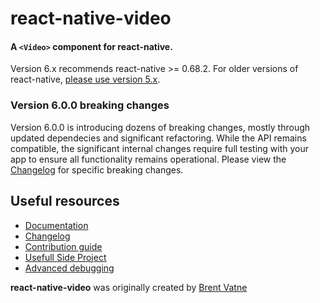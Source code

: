 # react-native-video

#### A `<Video>` component for react-native.

Version 6.x recommends react-native >= 0.68.2. For older versions of react-native, [please use version 5.x](https://github.com/react-native-video/react-native-video/tree/v5.2.0).

### Version 6.0.0 breaking changes

Version 6.0.0 is introducing dozens of breaking changes, mostly through updated dependecies and significant refactoring. While the API remains compatible, the significant internal changes require full testing with your app to ensure all functionality remains operational. Please view the [Changelog](CHANGELOG.md) for specific breaking changes.

## Useful resources

- [Documentation](API.md)
- [Changelog](CHANGELOG.md)
- [Contribution guide](CONTRIBUTING.md)
- [Usefull Side Project](./docs/PROJECTS.md)
- [Advanced debugging](./docs/DEBUGGING.md)

**react-native-video** was originally created by [Brent Vatne](https://github.com/brentvatne)
